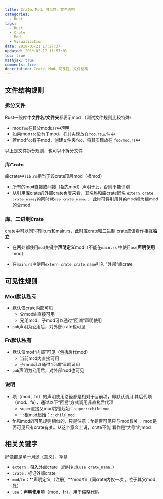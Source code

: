 ```yaml
---
title: Crate、Mod、可见性、文件结构
categories:
  - Rust
tags:
  - Rust
  - Crate
  - Mod
  - Visualization
date: 2019-03-21 17:27:37
updated: 2019-02-17 11:57:08
toc: true
mathjax: true
comments: true
description: Crate、Mod、可见性、文件结构
---
```


##	文件结构规则

###	拆分文件

Rust一般库中**文件名/文件夹**都表示mod
（测试文件规则比较特殊）

-	mod`foo`在其父mod`bar`中声明 
-	如果mod`foo`没有子mod，将其实现放在`foo.rs`文件中
-	若mod`foo`有子mod，创建文件夹`foo`，将其实现放在
	`foo/mod.rs`中

以上是文件拆分规则，也可以不拆分文件

###	库Crate

库crate中`lib.rs`相当于该crate顶层mod（根mod）

-	所有的mod直接或间接（祖先mod）声明于此，否则不能识别
-	从引用库crate的外部crate角度来看，其名称和库crate同名
	`extern crate crate_name;`的同时就`use crate_name;`，
	此时可将引用其的mod视为根mod的父mod

###	库、二进制Crate

crate中可以同时有lib.rs和main.rs，此时库crate和二进制
crate应该看作相互**独立**
		
-	在两处都使用`mod`关键字**声明定义**mod（不能在`main.rs`
	中使用`use`**声明使用**mod）

-	在`main.rs`中使用`extern crate crate_name`引入
	“外部”库crate

##	可见性规则

###	Mod默认私有

-	默认仅crate内部可见
	-	父mod处直接可用
	-	兄弟mod、子mod可以通过“回溯“声明使用
-	`pub`声明为公用后，对外部crate也可见

###	Fn默认私有

-	默认仅mod“内部”可见（包括后代mod）
	-	当前mod内直接可用
	-	子mod可以通过“回溯”声明可用
-	`pub`声明为公用后，对外部mod也可见

###	说明
	
-	项（mod、fn）的声明使用路径都是相对于当前项，即默认调用
	其后代项（mod、fn），通过以下“回溯”方式调用非直接后代项
	-	`super`直接父mod路径起始：`super::child_mod`
	-	`::`根mod起始：`::child_mod`
-	fn和mod的可见规则相似的，只是注意：fn是否可见只与mod有关
	，mod是否可见只有crate有关。从这个意义上说，crate不能
	看作是“大号“的mod

##	相关关键字

好像都是单一用途（意义），罕见

-	`extern`：**引入**外部crate（同时包含`use crate_name;`）
-	`crate`：标记外部crate
-	`mod`/`fn`：**声明定义（注册）**mod/fn（同crate内仅一次
	，位于其父mod处）
-	`use`：**声明使用**项（mod、fn），用于缩略代码
